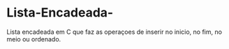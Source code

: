 # Lista-Encadeada-
Lista encadeada em C que faz as operaçoes de inserir no inicio, no fim, no meio ou ordenado.

